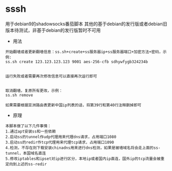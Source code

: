 # sssh
用于debian9的shadowsocks番茄脚本
其他的基于debian的发行版或者debian旧版本待测试，非基于debian的发行版暂时不可用

- 用法

```
开始翻墙或者更新翻墙信息：ss.sh+create+ss服务器ip+ss服务器端口+加密方法+密码，示例:
ss.sh create 123.123.123.123 9001 aes-256-cfb sdhywfygb324234b


运行失败或者需要再次修改信息可以直接再次运行即可


取消翻墙，复原所有更改，示例：
ss.sh remove

如果需要根据亚洲路由表更新中国ip列表的话，将第39行和第40行注释删掉即可
```



- 原理

```
本脚本做了以下几件事情：
1.通过apt安装ss和一些依赖
2.启动ss的tunnel作udp代理用来代理dns请求，占用端口1080
3.启动ss的redir作tcp代理用来代理tcp请求，占用端口1090
4.检测，不存在则下载安装chinadns用来进行dns检测，如果是被墙域名将会走上面的ss-tunnel，本国域名直连
5.修改iptables和ipset对ip进行区分，本地ip或者国内ip直连，国外ip的tcp流量会被重定向到上述的ss-redir
```
